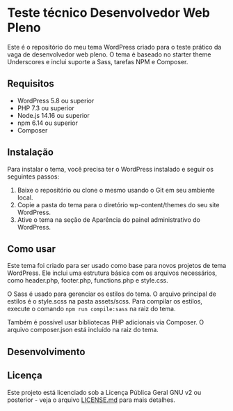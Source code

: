 # Teste técnico Desenvolvedor Web Pleno

Este é o repositório do meu tema WordPress criado para o teste prático da vaga de desenvolvedor web pleno. O tema é baseado no starter theme Underscores e inclui suporte a Sass, tarefas NPM e Composer.

## Requisitos

- WordPress 5.8 ou superior
- PHP 7.3 ou superior
- Node.js 14.16 ou superior
- npm 6.14 ou superior
- Composer

## Instalação

Para instalar o tema, você precisa ter o WordPress instalado e seguir os seguintes passos:

1. Baixe o repositório ou clone o mesmo usando o Git em seu ambiente local.
2. Copie a pasta do tema para o diretório wp-content/themes do seu site WordPress.
3. Ative o tema na seção de Aparência do painel administrativo do WordPress.

## Como usar

Este tema foi criado para ser usado como base para novos projetos de tema WordPress. Ele inclui uma estrutura básica com os arquivos necessários, como header.php, footer.php, functions.php e style.css.

O Sass é usado para gerenciar os estilos do tema. O arquivo principal de estilos é o style.scss na pasta assets/scss. Para compilar os estilos, execute o comando `npm run compile:sass` na raiz do tema.

Também é possível usar bibliotecas PHP adicionais via Composer. O arquivo composer.json está incluído na raiz do tema. 

## Desenvolvimento

## Licença

Este projeto está licenciado sob a Licença Pública Geral GNU v2 ou posterior - veja o arquivo [LICENSE.md](LICENSE.md) para mais detalhes.